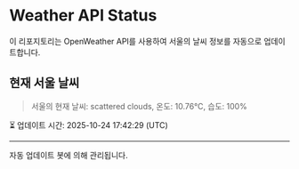 
# Weather API Status

이 리포지토리는 OpenWeather API를 사용하여 서울의 날씨 정보를 자동으로 업데이트합니다.

## 현재 서울 날씨
> 서울의 현재 날씨: scattered clouds, 온도: 10.76°C, 습도: 100%

⏳ 업데이트 시간: 2025-10-24 17:42:29 (UTC)

---
자동 업데이트 봇에 의해 관리됩니다.

